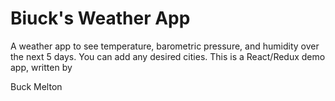 # Biuck's Weather App

A weather app to see temperature, barometric pressure, and humidity over the next 5 days.
You can add any desired cities.
This is a React/Redux demo app, written by

Buck Melton
